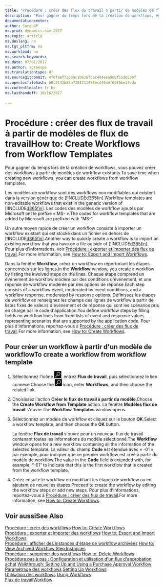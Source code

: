 ```yaml
---
title: "Procédure : créer des flux de travail à partir de modèles de flux de travail"
description: "Pour gagner du temps lors de la création de workflows, vous pouvez créer des workflows à partir de modèles de workflow existants."
documentationcenter: 
author: SorenGP
ms.prod: dynamics-nav-2017
ms.topic: article
ms.devlang: na
ms.tgt_pltfrm: na
ms.workload: na
ms.search.keywords: 
ms.date: 07/01/2017
ms.author: sgroespe
ms.translationtype: HT
ms.sourcegitcommit: 4fefaef7380ac10836fcac404eea006f55d8556f
ms.openlocfilehash: b0c2143b85a7301711498ecd40d6f6685be17eda
ms.contentlocale: fr-be
ms.lasthandoff: 10/16/2017

---
```

# <a name="how-to-create-workflows-from-workflow-templates"></a><span data-ttu-id="ac2ed-103">Procédure : créer des flux de travail à partir de modèles de flux de travail</span><span class="sxs-lookup"><span data-stu-id="ac2ed-103">How to: Create Workflows from Workflow Templates</span></span>
<span data-ttu-id="ac2ed-104">Pour gagner du temps lors de la création de workflows, vous pouvez créer des workflows à partir de modèles de workflow existants.</span><span class="sxs-lookup"><span data-stu-id="ac2ed-104">To save time when creating new workflows, you can create workflows from workflow templates.</span></span>  

 <span data-ttu-id="ac2ed-105">Les modèles de workflow sont des workflows non modifiables qui existent dans la version générique de [!INCLUDE[d365fin](includes/d365fin_md.md)].</span><span class="sxs-lookup"><span data-stu-id="ac2ed-105">Workflow templates are non-editable workflows that exist in the generic version of [!INCLUDE[d365fin](includes/d365fin_md.md)].</span></span> <span data-ttu-id="ac2ed-106">Les codes des modèles de workflow ajoutés par Microsoft ont le préfixe « MS- ».</span><span class="sxs-lookup"><span data-stu-id="ac2ed-106">The codes for workflow templates that are added by Microsoft are prefixed with “MS-“.</span></span>  

 <span data-ttu-id="ac2ed-107">Un autre moyen rapide de créer un workflow consiste à importer un workflow existant qui est stocké dans un fichier en dehors de [!INCLUDE[d365fin](includes/d365fin_md.md)].</span><span class="sxs-lookup"><span data-stu-id="ac2ed-107">Another way to quickly create a workflow is to import an existing workflow that you have on a file outside of [!INCLUDE[d365fin](includes/d365fin_md.md)].</span></span> <span data-ttu-id="ac2ed-108">Pour plus d'informations, voir [Procédure : exporter et importer des flux de travail](across-how-to-export-and-import-workflows.md).</span><span class="sxs-lookup"><span data-stu-id="ac2ed-108">For more information, see [How to: Export and Import Workflows](across-how-to-export-and-import-workflows.md).</span></span>  

<span data-ttu-id="ac2ed-109">Dans la fenêtre **Workflow**, créez un workflow en répertoriant les étapes concernées sur les lignes.</span><span class="sxs-lookup"><span data-stu-id="ac2ed-109">In the **Workflow** window, you create a workflow by listing the involved steps on the lines.</span></span> <span data-ttu-id="ac2ed-110">Chaque étape comprend un événement de workflow modéré par des conditions d'événement, et une réponse de workflow modérée par des options de réponse.</span><span class="sxs-lookup"><span data-stu-id="ac2ed-110">Each step consists of a workflow event, moderated by event conditions, and a workflow response, moderated by response options.</span></span> <span data-ttu-id="ac2ed-111">Définissez les étapes de workflow en renseignez les champs des lignes de workflow à partir de listes fixes de valeurs d'événement et de réponse qui sont les scénarios pris en charge par le code d'application.</span><span class="sxs-lookup"><span data-stu-id="ac2ed-111">You define workflow steps by filling fields on workflow lines from fixed lists of event and response values representing scenarios that are supported by the application code.</span></span> <span data-ttu-id="ac2ed-112">Pour plus d'informations, reportez\-vous à [Procédure : créer des flux de travail](across-how-to-create-workflows.md).</span><span class="sxs-lookup"><span data-stu-id="ac2ed-112">For more information, see [How to: Create Workflows](across-how-to-create-workflows.md).</span></span>  

## <a name="to-create-a-workflow-from-workflow-template"></a><span data-ttu-id="ac2ed-113">Pour créer un workflow à partir d'un modèle de workflow</span><span class="sxs-lookup"><span data-stu-id="ac2ed-113">To create a workflow from workflow template</span></span>  
1.  <span data-ttu-id="ac2ed-114">Sélectionnez l'icône ![Page ou état pour la recherche](media/ui-search/search_small.png "Page ou état pour la recherche"), entrez **Flux de travail**, puis sélectionnez le lien connexe.</span><span class="sxs-lookup"><span data-stu-id="ac2ed-114">Choose the ![Search for Page or Report](media/ui-search/search_small.png "Search for Page or Report icon") icon, enter **Workflows**, and then choose the related link.</span></span>  
2.  <span data-ttu-id="ac2ed-115">Choisissez l'action **Créer le flux de travail à partir du modèle**.</span><span class="sxs-lookup"><span data-stu-id="ac2ed-115">Choose the **Create Workflow from Template** action.</span></span> <span data-ttu-id="ac2ed-116">La fenêtre **Modèles flux de travail** s'ouvre.</span><span class="sxs-lookup"><span data-stu-id="ac2ed-116">The **Workflow Templates** window opens.</span></span>  
3.  <span data-ttu-id="ac2ed-117">Sélectionnez un modèle de workflow et cliquez sur le bouton **OK**.</span><span class="sxs-lookup"><span data-stu-id="ac2ed-117">Select a workflow template, and then choose the **OK** button.</span></span>  

     <span data-ttu-id="ac2ed-118">La fenêtre **Flux de travail** s'ouvre pour un nouveau flux de travail contenant toutes les informations du modèle sélectionné.</span><span class="sxs-lookup"><span data-stu-id="ac2ed-118">The **Workflow** window opens for a new workflow containing all the information of the selected template.</span></span> <span data-ttu-id="ac2ed-119">La valeur du champ **Code** est étendue avec « -01 », par exemple, pour indiquer que ce premier workflow est créé à partir du modèle de workflow.</span><span class="sxs-lookup"><span data-stu-id="ac2ed-119">The value in the **Code** field is extended with, for example, “-01” to indicate that this is the first workflow that is created from the workflow template.</span></span>  
4.  <span data-ttu-id="ac2ed-120">Créez ensuite le workflow en modifiant les étapes de workflow ou en ajoutant de nouvelles étapes.</span><span class="sxs-lookup"><span data-stu-id="ac2ed-120">Proceed to create the workflow by editing the workflow steps or add new steps.</span></span> <span data-ttu-id="ac2ed-121">Pour plus d'informations, reportez\-vous à [Procédure : créer des flux de travail](across-how-to-create-workflows.md).</span><span class="sxs-lookup"><span data-stu-id="ac2ed-121">For more information, see [How to: Create Workflows](across-how-to-create-workflows.md).</span></span>  

## <a name="see-also"></a><span data-ttu-id="ac2ed-122">Voir aussi</span><span class="sxs-lookup"><span data-stu-id="ac2ed-122">See Also</span></span>  
 <span data-ttu-id="ac2ed-123">[Procédure : créer des workflows](across-how-to-create-workflows.md) </span><span class="sxs-lookup"><span data-stu-id="ac2ed-123">[How to: Create Workflows](across-how-to-create-workflows.md) </span></span>  
 <span data-ttu-id="ac2ed-124">[Procédure : exporter et importer des workflows](across-how-to-export-and-import-workflows.md) </span><span class="sxs-lookup"><span data-stu-id="ac2ed-124">[How to: Export and Import Workflows](across-how-to-export-and-import-workflows.md) </span></span>  
 <span data-ttu-id="ac2ed-125">[Procédure : afficher des instances d'étape de workflow archivées](across-how-to-view-archived-workflow-step-instances.md) </span><span class="sxs-lookup"><span data-stu-id="ac2ed-125">[How to: View Archived Workflow Step Instances](across-how-to-view-archived-workflow-step-instances.md) </span></span>  
 <span data-ttu-id="ac2ed-126">[Procédure : supprimer des workflows](across-how-to-delete-workflows.md) </span><span class="sxs-lookup"><span data-stu-id="ac2ed-126">[How to: Delete Workflows](across-how-to-delete-workflows.md) </span></span>  
 <span data-ttu-id="ac2ed-127">[Procédure pas à pas : Configuration et utilisation d'un flux d'approbation achat](walkthrough-setting-up-and-using-a-purchase-approval-workflow.md) </span><span class="sxs-lookup"><span data-stu-id="ac2ed-127">[Walkthrough: Setting Up and Using a Purchase Approval Workflow](walkthrough-setting-up-and-using-a-purchase-approval-workflow.md) </span></span>  
 <span data-ttu-id="ac2ed-128">[Paramétrage des workflows](across-set-up-workflows.md) </span><span class="sxs-lookup"><span data-stu-id="ac2ed-128">[Setting Up Workflows](across-set-up-workflows.md) </span></span>  
 <span data-ttu-id="ac2ed-129">[Utilisation des workflows](across-use-workflows.md) </span><span class="sxs-lookup"><span data-stu-id="ac2ed-129">[Using Workflows](across-use-workflows.md) </span></span>  
 [<span data-ttu-id="ac2ed-130">Flux de travail</span><span class="sxs-lookup"><span data-stu-id="ac2ed-130">Workflow</span></span>](across-workflow.md)   

